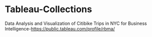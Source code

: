 # Tableau-Collections
Data Analysis and Visualization of Citibike Trips in NYC for Business Intelligence-https://public.tableau.com/profile/rbma/
